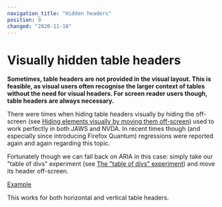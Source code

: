 ```yaml
---
navigation_title: "Hidden headers"
position: 9
changed: "2020-11-18"
---
```


# Visually hidden table headers

**Sometimes, table headers are not provided in the visual layout. This is feasible, as visual users often recognise the larger context of tables without the need for visual headers. For screen reader users though, table headers are always necessary.**

There were times when hiding table headers visually by hiding the off-screen (see [Hiding elements visually by moving them off-screen](/examples/hiding-elements/visually)) used to work perfectly in both JAWS and NVDA. In recent times though (and especially since introducing Firefox Quantum) regressions were reported again and again regarding this topic.

Fortunately though we can fall back on ARIA in this case: simply take our "table of divs" experiment (see [The "table of divs" experiment](/examples/tables/table-of-divs-experiment)) and move its header off-screen.

[Example](_examples/table-with-hidden-headers)

This works for both horizontal and vertical table headers.
